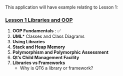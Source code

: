 This application will have example relating to Lesson 1:

### [Lesson 1 Libraries and OOP](#lesson-1-libraries-and-fundamentals)
1. **OOP Fundamentals** : ✅
2. **UML*** Classes and Class Diagrams
3. **Using Libraries**
4. **Stack and Heap Memory**
5. **Polymorphism and Polymorphic Assessment**
6. **Qt’s Child Management Facility**
7. **Libraries vs Frameworks**
    - Why is QT6 a library or framework?